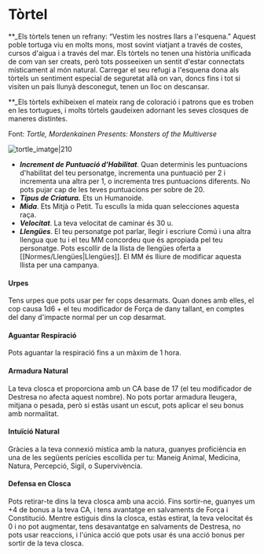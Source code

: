 # Tòrtel 

**_Els tòrtels tenen un refrany: “Vestim les nostres llars a l'esquena.” Aquest poble tortuga viu en molts mons, most sovint viatjant a través de costes, cursos d'aigua i a través del mar. Els tòrtels no tenen una història unificada de com van ser creats, però tots posseeixen un sentit d'estar connectats místicament al món natural. Carregar el seu refugi a l'esquena dona als tòrtels un sentiment especial de seguretat allà on van, doncs fins i tot si visiten un país llunyà desconegut, tenen un lloc on descansar.

**_Els tòrtels exhibeixen el mateix rang de coloració i patrons que es troben en les tortugues, i molts tòrtels gaudeixen adornant les seves closques de maneres distintes.

Font: *Tortle, Mordenkainen Presents: Monsters of the Multiverse*

![tortle_imatge|210](https://static.wikia.nocookie.net/forgottenrealms/images/7/72/Tortle-5e.png/revision/latest?cb=20170928140158)

- ***Increment de Puntuació d'Habilitat***. Quan determinis les puntuacions d'habilitat del teu personatge, incrementa una puntuació per 2 i incrementa una altra per 1, o incrementa tres puntuacions diferents. No pots pujar cap de les teves puntuacions per sobre de 20.
- ***Tipus de Criatura.*** Ets un Humanoide.
- ***Mida***. Ets Mitjà o Petit. Tu esculls la mida quan selecciones aquesta raça.
- ***Velocitat***. La teva velocitat de caminar és 30 u.
- ***Llengües***. El teu personatge pot parlar, llegir i escriure Comú i una altra llengua que tu i el teu MM concordeu que és apropiada pel teu personatge. Pots escollir de la llista de llengües oferta a [[Normes/Llengües|Llengües]]. El MM és lliure de modificar aquesta llista per una campanya.
#### Urpes
Tens urpes que pots usar per fer cops desarmats. Quan dones amb elles, el cop causa 1d6 + el teu modificador de Força de dany tallant, en comptes del dany d'impacte normal per un cop desarmat.
#### Aguantar Respiració
Pots aguantar la respiració fins a un màxim de 1 hora.
#### Armadura Natural
La teva closca et proporciona amb un CA base de 17 (el teu modificador de Destresa no afecta aquest nombre). No pots portar armadura lleugera, mitjana o pesada, però si estàs usant un escut, pots aplicar el seu bonus amb normalitat.
#### Intuïció Natural
Gràcies a la teva connexió mística amb la natura, guanyes proficiència en una de les següents perícies escollida per tu: Maneig Animal, Medicina, Natura, Percepció, Sigil, o Supervivència.
#### Defensa en Closca
Pots retirar-te dins la teva closca amb una acció. Fins sortir-ne, guanyes um +4 de bonus a la teva CA, i tens avantatge en salvaments de Força i Constitució. Mentre estiguis dins la closca, estàs estirat, la teva velocitat és 0 i no pot augmentar, tens desavantatge en salvaments de Destresa, no pots usar reaccions, i l'única acció que pots usar és una acció bonus per sortir de la teva closca.